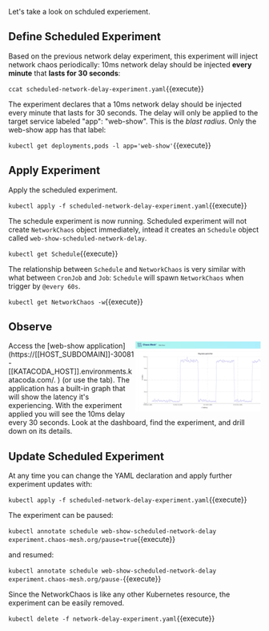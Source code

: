 Let's take a look on schduled experiement.

## Define Scheduled Experiment

Based on the previous network delay experiment, this experiment will inject network chaos periodically: 10ms network delay should be injected **every minute** that **lasts for 30 seconds**:

`ccat scheduled-network-delay-experiment.yaml`{{execute}}

The experiment declares that a 10ms network delay should be injected every minute that lasts for 30 seconds. The delay will only be applied to the target service labeled "app": "web-show". This is the _blast radius_. Only the web-show app has that label:

`kubectl get deployments,pods -l app='web-show'`{{execute}}

## Apply Experiment

Apply the scheduled experiment.

`kubectl apply -f scheduled-network-delay-experiment.yaml`{{execute}}

The schedule experiment is now running. Scheduled experiment will not create `NetworkChaos` object immediately, intead it creates an `Schedule` object called `web-show-scheduled-network-delay`. 

`kubectl get Schedule`{{execute}}

The relationship between `Schedule` and `NetworkChaos` is very similar with what between `CronJob` and `Job`: `Schedule` will spawn `NetworkChaos` when trigger by `@every 60s`.

`kubectl get NetworkChaos -w`{{execute}}

## Observe

<img align="right" width="250" src="./assets/scheduled-network-delay.png">
Access the [web-show application](https://[[HOST_SUBDOMAIN]]-30081-[[KATACODA_HOST]].environments.katacoda.com/.
) (or use the tab). The application has a built-in graph that will show the latency it's experiencing. With the experiment applied you will see the 10ms delay every 30 seconds. Look at the dashboard, find the experiment, and drill down on its details.

## Update Scheduled Experiment

At any time you can change the YAML declaration and apply further experiment updates with:

`kubectl apply -f scheduled-network-delay-experiment.yaml`{{execute}}

The experiment can be paused:

`kubectl annotate schedule web-show-scheduled-network-delay experiment.chaos-mesh.org/pause=true`{{execute}}

and resumed:

`kubectl annotate schedule web-show-scheduled-network-delay experiment.chaos-mesh.org/pause-`{{execute}}

Since the NetworkChaos is like any other Kubernetes resource, the experiment can be easily removed.

`kubectl delete -f network-delay-experiment.yaml`{{execute}}
